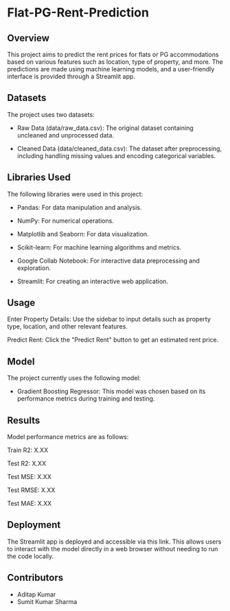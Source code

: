 # Flat-PG-Rent-Prediction

## Overview
This project aims to predict the rent prices for flats or PG accommodations based on various features such as location, type of property, and more.
The predictions are made using machine learning models, and a user-friendly interface is provided through a Streamlit app.


## Datasets
The project uses two datasets:

- Raw Data (data/raw_data.csv): The original dataset containing uncleaned and unprocessed data.

- Cleaned Data (data/cleaned_data.csv): The dataset after preprocessing, including handling missing values and encoding categorical variables.

## Libraries Used

The following libraries were used in this project:

- Pandas: For data manipulation and analysis.

- NumPy: For numerical operations.

- Matplotlib and Seaborn: For data visualization.

- Scikit-learn: For machine learning algorithms and metrics.

- Google Collab Notebook: For interactive data preprocessing and exploration.

- Streamlit: For creating an interactive web application.

## Usage

Enter Property Details: Use the sidebar to input details such as property type, location, and other relevant features.

Predict Rent: Click the "Predict Rent" button to get an estimated rent price.

## Model
The project currently uses the following model:

- Gradient Boosting Regressor: This model was chosen based on its performance metrics during training and testing.

## Results

Model performance metrics are as follows:

Train R2: X.XX

Test R2: X.XX

Test MSE: X.XX

Test RMSE: X.XX

Test MAE: X.XX

## Deployment
The Streamlit app is deployed and accessible via this link. This allows users to interact with the model directly in a web browser without needing to run the code locally.

## Contributors
- Aditap Kumar
- Sumit Kumar Sharma